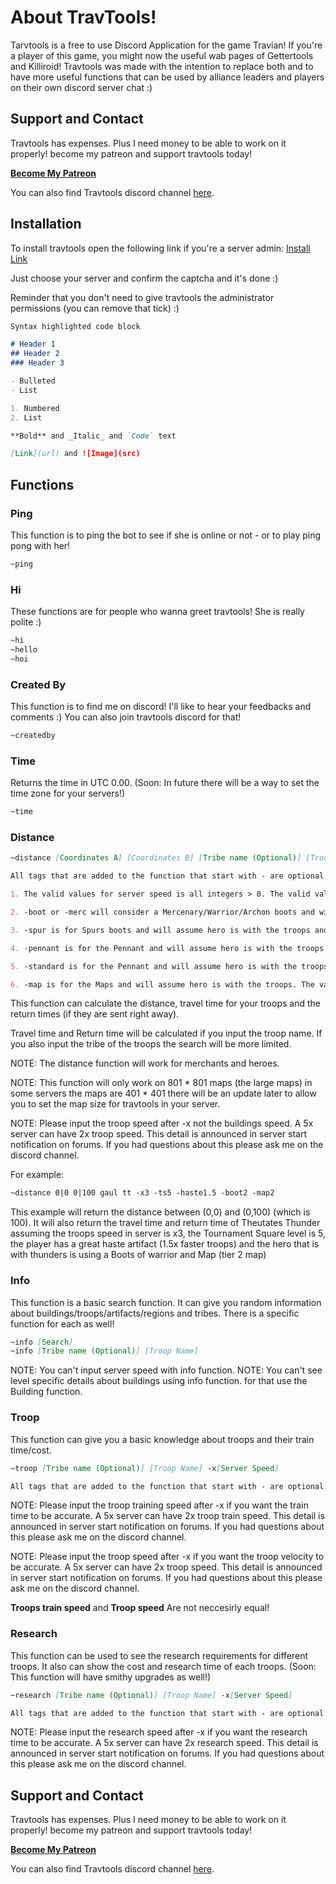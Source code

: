 # About TravTools!

Tarvtools is a free to use Discord Application for the game Travian! If you're a player of this game, you might now the useful wab pages of Gettertools and Killiroid! Travtools was made with the intention to replace both and to have more useful functions that can be used by alliance leaders and players on their own discord server chat :)

## Support and Contact

Travtools has expenses. Plus I need money to be able to work on it properly! become my patreon and support travtools today!

**[Become My Patreon](https://www.patreon.com/travtools)**

You can also find Travtools discord channel [here](https://discord.gg/CxKEWtE).

## Installation

To install travtools open the following link if you're a server admin: [Install Link](https://discordapp.com/oauth2/authorize?client_id=417397766931611648&scope=bot&permissions=8)

Just choose your server and confirm the captcha and it's done :)

Reminder that you don't need to give travtools the administrator permissions (you can remove that tick) :)

```markdown
Syntax highlighted code block

# Header 1
## Header 2
### Header 3

- Bulleted
- List

1. Numbered
2. List

**Bold** and _Italic_ and `Code` text

[Link](url) and ![Image](src)
```

## Functions

### Ping

This function is to ping the bot to see if she is online or not - or to play ping pong with her!

```markdown
~ping
```

### Hi

These functions are for people who wanna greet travtools! She is really polite :)

```markdown
~hi
~hello
~hoi
```

### Created By

This function is to find me on discord! I'll like to hear your feedbacks and comments :) You can also join travtools discord for that!

```markdown
~createdby
```

### Time

Returns the time in UTC 0.00. (Soon: In future there will be a way to set the time zone for your servers!)

```markdown
~time
```

### Distance

```markdown
~distance [Coordinates A] [Coordinates B] [Tribe name (Optional)] [Troop Name (Optional)] -x[Server Speed] -ts[TS level] -haste[Haste Artifact Rate] -(boot|merc)[Tire] -spur[Tire] -pennant[Tire] -standard[Tire] -map[Tire]

All tags that are added to the function that start with - are optional. About them pay attention that:

1. The valid values for server speed is all integers > 0. The valid values for ts option is 1 to 20. The valid values for haste option are 1, 1.5 and 2

2. -boot or -merc will consider a Mercenary/Warrior/Archon boots and will assume the hero is with troops. The valid values for this option are 1,2 or 3 (the tier of the boot)

3. -spur is for Spurs boots and will assume hero is with the troops and is mounted. The valid values for this option are 1,2 or 3 (the tier of the boot)

4. -pennant is for the Pennant and will assume hero is with the troops and that the target location is a village of yours. The valid values for this option are 1,2 or 3 (the tier of the item)

5. -standard is for the Pennant and will assume hero is with the troops and that the target location is a village in your confedracy. The valid values for this option are 1,2 or 3 (the tier of the item)

6. -map is for the Maps and will assume hero is with the troops. The valid values for this option are 1,2 or 3 (the tier of the item)

```
This function can calculate the distance, travel time for your troops and the return times (if they are sent right away).

Travel time and Return time will be calculated if you input the troop name. If you also input the tribe of the troops the search will be more limited.

NOTE: The distance function will work for merchants and heroes.

NOTE: This function will only work on 801 * 801 maps (the large maps) in some servers the maps are 401 * 401 there will be an update later to allow you to set the map size for travtools in your server.

NOTE: Please input the troop speed after -x not the buildings speed. A 5x server can have 2x troop speed. This detail is announced in server start notification on forums. If you had questions about this please ask me on the discord channel.

For example:
```markdown
~distance 0|0 0|100 gaul tt -x3 -ts5 -haste1.5 -boot2 -map2
```

This example will return the distance between (0,0) and (0,100) (which is 100). It will also return the travel time and return time of Theutates Thunder assuming the troops speed in server is x3, the Tournament Square level is 5, the player has a great haste artifact (1.5x faster troops) and the hero that is with thunders is using a Boots of warrior and Map (tier 2 map)

### Info

This function is a basic search function. It can give you random information about buildings/troops/artifacts/regions and tribes. There is a specific function for each as well!

```markdown
~info [Search]
~info [Tribe name (Optional)] [Troop Name]
```

NOTE: You can't input server speed with info function.
NOTE: You can't see level specific details about buildings using info function. for that use the Building function.

### Troop

This function can give you a basic knowledge about troops and their train time/cost.

```markdown
~troop [Tribe name (Optional)] [Troop Name] -x[Server Speed]

All tags that are added to the function that start with - are optional.
```

NOTE: Please input the troop training speed after -x if you want the train time to be accurate. A 5x server can have 2x troop train speed. This detail is announced in server start notification on forums. If you had questions about this please ask me on the discord channel.

NOTE: Please input the troop speed after -x if you want the troop velocity to be accurate. A 5x server can have 2x troop speed. This detail is announced in server start notification on forums. If you had questions about this please ask me on the discord channel.

**Troops train speed** and **Troop speed** Are not neccesirly equal!

### Research

This function can be used to see the research requirements for different troops. It also can show the cost and research time of each troops. (Soon: This function will have smithy upgrades as well!)

```markdown
~research [Tribe name (Optional)] [Troop Name] -x[Server Speed]

All tags that are added to the function that start with - are optional.
```

NOTE: Please input the research speed after -x if you want the research time to be accurate. A 5x server can have 2x research speed. This detail is announced in server start notification on forums. If you had questions about this please ask me on the discord channel.

## Support and Contact

Travtools has expenses. Plus I need money to be able to work on it properly! become my patreon and support travtools today!

**[Become My Patreon](https://www.patreon.com/travtools)**

You can also find Travtools discord channel [here](https://discord.gg/CxKEWtE).
